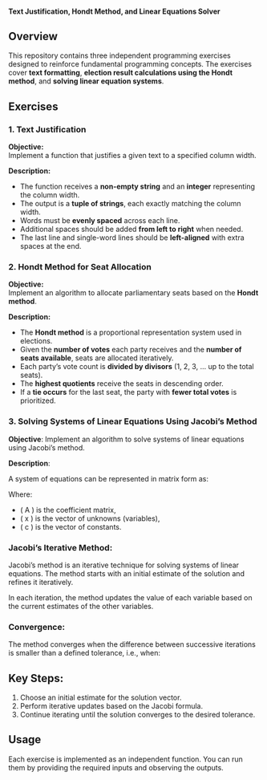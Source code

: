 #### Text Justification, Hondt Method, and Linear Equations Solver

## Overview
This repository contains three independent programming exercises designed to reinforce fundamental programming concepts. The exercises cover **text formatting**, **election result calculations using the Hondt method**, and **solving linear equation systems**.

## Exercises

### 1. Text Justification

**Objective:**  
Implement a function that justifies a given text to a specified column width.

**Description:**  
- The function receives a **non-empty string** and an **integer** representing the column width.  
- The output is a **tuple of strings**, each exactly matching the column width.  
- Words must be **evenly spaced** across each line.  
- Additional spaces should be added **from left to right** when needed.  
- The last line and single-word lines should be **left-aligned** with extra spaces at the end.  



### 2. Hondt Method for Seat Allocation

**Objective:**  
Implement an algorithm to allocate parliamentary seats based on the **Hondt method**.

**Description:**  
- The **Hondt method** is a proportional representation system used in elections.  
- Given the **number of votes** each party receives and the **number of seats available**, seats are allocated iteratively.  
- Each party’s vote count is **divided by divisors** (1, 2, 3, ... up to the total seats).  
- The **highest quotients** receive the seats in descending order.  
- If a **tie occurs** for the last seat, the party with **fewer total votes** is prioritized.  


### 3. Solving Systems of Linear Equations Using Jacobi’s Method

**Objective**:
Implement an algorithm to solve systems of linear equations using Jacobi’s method.

**Description**:

A system of equations can be represented in matrix form as:

Where:
- \( A \) is the coefficient matrix,
- \( x \) is the vector of unknowns (variables),
- \( c \) is the vector of constants.

### Jacobi’s Iterative Method:
Jacobi’s method is an iterative technique for solving systems of linear equations. The method starts with an initial estimate of the solution and refines it iteratively. 

In each iteration, the method updates the value of each variable based on the current estimates of the other variables.

### Convergence:
The method converges when the difference between successive iterations is smaller than a defined tolerance, i.e., when:

## Key Steps:
1. Choose an initial estimate for the solution vector.
2. Perform iterative updates based on the Jacobi formula.
3. Continue iterating until the solution converges to the desired tolerance.


## Usage

Each exercise is implemented as an independent function. You can run them by providing the required inputs and observing the outputs.
